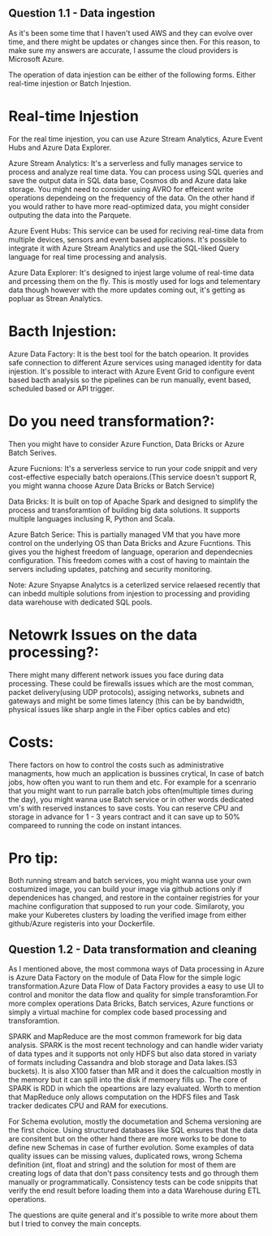 ## Question 1.1 - Data ingestion
As it's been some time that I haven't used AWS and they can evolve over time, and there might be updates or changes since then. For this reason, to make sure my answers are accurate, I assume the cloud providers is Microsoft Azure. 

The operation of data injestion can be either of the following forms. Either real-time injestion or Batch Injestion.

# Real-time Injestion
For the real time injestion, you can use Azure Stream Analytics, Azure Event Hubs and Azure Data Explorer. 

Azure Stream Analytics: It's a serverless and fully manages service to process and analyze real time data. You can process using SQL queries and save the output data in SQL data base, Cosmos db and Azure data lake storage. You might need to consider using AVRO for effeicent write operations dependeing on the frequency of the data. On the other hand if you would rather to have more read-optimized data, you might consider outputing the data into the Parquete.


Azure Event Hubs: This service can be used for reciving real-time data from multiple devices, sensors and event based applications. It's possible to integrate it with Azure Stream Analytics and use the SQL-liked Query language for real time processing and analysis.

Azure Data Explorer: It's designed to injest large volume of real-time data and prcessing them on the fly. This is mostly used for logs and telementary data though however with the more updates coming out, it's getting as popluar as Strean Analytics. 

# Bacth Injestion:

Azure Data Factory: It is the best tool for the batch opearion. It provides safe connection to different Azure services using managed identity for data injestion. It's possible to interact with Azure Event Grid to configure event based bacth analysis so the pipelines can be run manually, event based, scheduled based or API trigger.

# Do you need transformation?:

Then you might have to consider Azure Function, Data Bricks or Azure Batch Serives.

Azure Fucnions: It's a serverless service to run your code snippit and very cost-effective especially batch operaions.(This service doesn't support R, you might wanna choose Azure Data Bricks or Batch Service)

Data Bricks: It is built on top of Apache Spark and designed to simplify the process and transforamtion of building big data solutions. It supports multiple languages inclusing R, Python and Scala.

Azure Batch Serice: This is partially managed VM that you have more control on the underlying OS than Data Bricks and Azure Fucntions. This gives you the highest freedom of language, operarion and dependecnies configuration. This freedom comes with a cost of having to maintain the servers including updates, patching and security monitoring.

Note: Azure Snyapse Analytcs is a ceterlized service relaesed recently that can inbedd multiple solutions from injestion to processing and providing data warehouse with dedicated SQL pools.


# Netowrk Issues on the data processing?:

There might many different network issues you face during data processing. These could be firewalls issues which are the most comman, packet delivery(using UDP protocols), assiging networks, subnets and gateways and might be some times latency (this can be by bandwidth, physical issues like sharp angle in the Fiber optics cables and etc)

# Costs:
There factors on how to control the costs such as administrative managments, how much an application is bussines crytical, In case of batch jobs, how often you want to run them and etc.
For example for a scenrario that you might want to run parralle batch jobs often(multiple times during the day), you might wanna use Batch service or in other words dedicated vm's with reserved instances to save costs. You can reserve CPU and storage in advance for 1 - 3 years contract and it can save up to 50% compareed to running the code on instant intances. 

# Pro tip:
Both running stream and batch services, you might wanna use your own costumized image, you can build your image via github actions only if dependenices has changed, and restore in the container registries for your machine configuration that supposed to run your code. Similaroty, you make your Kuberetes clusters by loading the verified image from either github/Azure registeris into your Dockerfile. 


## Question 1.2 - Data transformation and cleaning

As I mentioned above, the most commona ways of Data processing in Azure is Azure Data Factory on the module of Data Flow for the simple logic transformation.Azure Data Flow of Data Factory provides a easy to use UI to control and monitor the data flow and quality for simple transforamtion.For more complex operations Data Bricks, Batch services, Azure functions or simply a virtual machine for complex code based processing and transforamtion. 

SPARK and MapReduce are the most common framework for big data analysis. SPARK is the most recent technology and can handle wider variaty of data types and it supports not only HDFS but also data stored in variaty of formats including Cassandra and blob storage and Data lakes.(S3 buckets). It is also X100 fatser than MR and it does the calcualtion mostly in the memory but it can spill into the disk if memoery fills up. The core of SPARK is RDD in which the opeartions are lazy evaluated.
Worth to mention that MapReduce only allows computation on the HDFS files and Task tracker dedicates CPU and RAM for executions.

For Schema evolution, mostly the documetation and Schema versioning are the first choice. Using structured databases like SQL ensures that the data are consitent but on the other hand there are more works to be done to define new Schemas in case of further evolution. Some examples of data quality issues can be missing values, duplicated rows, wrong Schema definition (int, float and string) and the solution for most of them are creating logs of data that don't pass consitency tests and go through them manually or programmatically. Consistency tests can be code snippits that verify the end result before loading them into a data Warehouse during ETL operations. 


The questions are quite general and it's possible to write more about them but I tried to convey the main concepts. 








